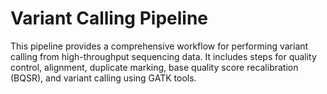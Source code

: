 # Variant Calling Pipeline

This pipeline provides a comprehensive workflow for performing variant calling from high-throughput sequencing data. It includes steps for quality control, alignment, duplicate marking, base quality score recalibration (BQSR), and variant calling using GATK tools.

